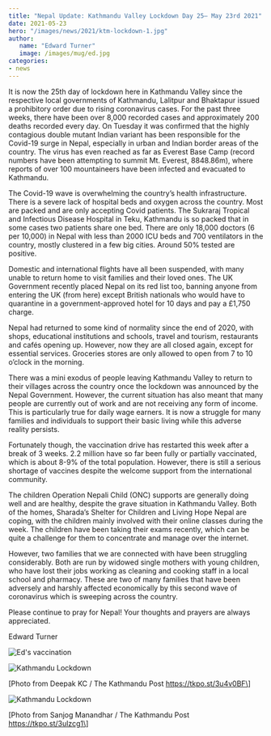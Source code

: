 ```yaml
---
title: "Nepal Update: Kathmandu Valley Lockdown Day 25– May 23rd 2021"
date: 2021-05-23
hero: "/images/news/2021/ktm-lockdown-1.jpg"
author:
   name: "Edward Turner"
   image: /images/mug/ed.jpg
categories:
- news
---
```


It is now the 25th day of lockdown here in Kathmandu Valley since the respective local governments of Kathmandu, Lalitpur and Bhaktapur issued a prohibitory order due to rising coronavirus cases. 
For the past three weeks, there have been over 8,000 recorded cases and approximately 200 deaths recorded every day. On Tuesday it was confirmed that the highly contagious double mutant Indian variant has been responsible for the Covid-19 surge in Nepal, especially in urban and Indian border areas of the country. The virus has even reached as far as Everest Base Camp (record numbers have been attempting to summit Mt. Everest, 8848.86m), where reports of over 100 mountaineers have been infected and evacuated to Kathmandu.

The Covid-19 wave is overwhelming the country’s health infrastructure. There is a severe lack of hospital beds and oxygen across the country. Most are packed and are only accepting Covid patients. The Sukraraj Tropical and Infectious Disease Hospital in Teku, Kathmandu is so packed that in some cases two patients share one bed. There are only 18,000 doctors (6 per 10,000) in Nepal with less than 2000 ICU beds and 700 ventilators in the country, mostly clustered in a few big cities. Around 50% tested are positive.

Domestic and international flights have all been suspended, with many unable to return home to visit families and their loved ones. The UK Government recently placed Nepal on its red list too, banning anyone from entering the UK (from here) except British nationals who would have to quarantine in a government-approved hotel for 10 days and pay a £1,750 charge.
 
Nepal had returned to some kind of normality since the end of 2020, with shops, educational institutions and schools, travel and tourism, restaurants and cafés opening up. However, now they are all closed again, except for essential services. Groceries stores are only allowed to open from 7 to 10 o’clock in the morning.

There was a mini exodus of people leaving Kathmandu Valley to return to their villages across the country once the lockdown was announced by the Nepal Government. However, the current situation has also meant that many people are currently out of work and are not receiving any form of income. This is particularly true for daily wage earners. It is now a struggle for many families and individuals to support their basic living while this adverse reality persists.

Fortunately though, the vaccination drive has restarted this week after a break of 3 weeks. 2.2 million have so far been fully or partially vaccinated, which is about 8-9% of the total population. However, there is still a serious shortage of vaccines despite the welcome support from the international community.

The children Operation Nepali Child (ONC) supports are generally doing well and are healthy, despite the grave situation in Kathmandu Valley. Both of the homes, Sharada’s Shelter for Children and Living Hope Nepal are coping, with the children mainly involved with their online classes during the week. The children have been taking their exams recently, which can be quite a challenge for them to concentrate and manage over the internet.

However, two families that we are connected with have been struggling considerably. Both are run by widowed single mothers with young children, who have lost their jobs working as cleaning and cooking staff in a local school and pharmacy. These are two of many families that have been adversely and harshly affected economically by this second wave of coronavirus which is sweeping across the country.

Please continue to pray for Nepal! Your thoughts and prayers are always appreciated.

Edward Turner

![Ed's vaccination](/images/news/2021/ktm-lockdown-2.jpg)

![Kathmandu Lockdown](/images/news/2021/ktm-lockdown-3_ktm-post.jpg)

\[Photo from  Deepak KC / The Kathmandu Post https://tkpo.st/3u4v0BF\]

![Kathmandu Lockdown](/images/news/2021/ktm-lockdown-4_ktm-post.jpg)

\[Photo from Sanjog Manandhar / The Kathmandu Post https://tkpo.st/3ulzcg1\]


